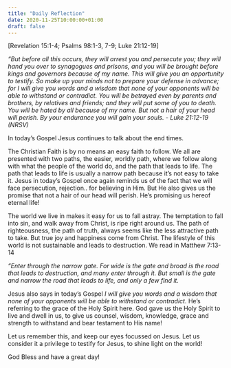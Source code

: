 ```yaml
---
title: "Daily Reflection"
date: 2020-11-25T10:00:00+01:00
draft: false
---
```


[Revelation 15:1-4; Psalms 98:1-3, 7-9; Luke 21:12-19]

_“But before all this occurs, they will arrest you and persecute you; they will hand you over to synagogues and prisons, and you will be brought before kings and governors because of my name. This will give you an opportunity to testify. So make up your minds not to prepare your defense in advance; for I will give you words and a wisdom that none of your opponents will be able to withstand or contradict. You will be betrayed even by parents and brothers, by relatives and friends; and they will put some of you to death. You will be hated by all because of my name. But not a hair of your head will perish. By your endurance you will gain your souls. - Luke 21:12-19 (NRSV)_

In today’s Gospel Jesus continues to talk about the end times.

The Christian Faith is by no means an easy faith to follow. We all are presented with two paths, the easier, worldly path, where we follow along with what the people of the world do, and the path that leads to life. The path that leads to life is usually a narrow path because it’s not easy to take it. Jesus in today’s Gospel once again reminds us of the fact that we will face persecution, rejection.. for believing in Him. But He also gives us the promise that not a hair of our head will perish. He’s promising us hereof eternal life!

The world we live in makes it easy for us to fall astray. The temptation to fall into sin, and walk away from Christ, is ripe right around us. The path of righteousness, the path of truth, always seems like the less attractive path to take. But true joy and happiness come from Christ. The lifestyle of this world is not sustainable and leads to destruction. We read in Matthew 7:13-14

_“Enter through the narrow gate. For wide is the gate and broad is the road that leads to destruction, and many enter through it. But small is the gate and narrow the road that leads to life, and only a few find it._

Jesus also says in today’s Gospel _I will give you words and a wisdom that none of your opponents will be able to withstand or contradict._ He’s referring to the grace of the Holy Spirit here. God gave us the Holy Spirit to live and dwell in us, to give us counsel, wisdom, knowledge, grace and strength to withstand and bear testament to His name!

Let us remember this, and keep our eyes focussed on Jesus. Let us consider it a privilege to testify for Jesus, to shine light on the world!

God Bless and have a great day!